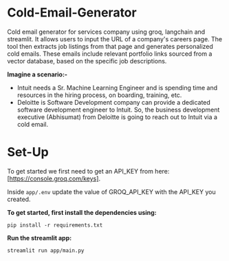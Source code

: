 # Cold-Email-Generator
Cold email generator for services company using groq, langchain and streamlit. It allows users to input the URL of a company's careers page. The tool then extracts job listings from that page and generates personalized cold emails. These emails include relevant portfolio links sourced from a vector database, based on the specific job descriptions.

**Imagine a scenario:-**

- Intuit needs a Sr. Machine Learning Engineer and is spending time and resources in the hiring process, on boarding, training, etc.
- Deloitte is Software Development company can provide a dedicated software development engineer to Intuit. So, the business development executive (Abhisumat) from Deloitte is going to reach out to Intuit via a cold email.

# Set-Up 
To get started we first need to get an API_KEY from here: [https://console.groq.com/keys].

Inside `app/.env` update the value of GROQ_API_KEY with the API_KEY you created.


**To get started, first install the dependencies using:**

 ```pip install -r requirements.txt```
 
**Run the streamlit app:**

```streamlit run app/main.py```
